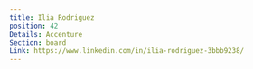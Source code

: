 ```yaml
---
title: Ilia Rodriguez
position: 42
Details: Accenture
Section: board
Link: https://www.linkedin.com/in/ilia-rodriguez-3bbb9238/
---
```


